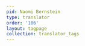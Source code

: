 ```yaml
---
pid: Naomi Bernstein
type: translator
order: '106'
layout: tagpage
collection: translator_tags
---
```

